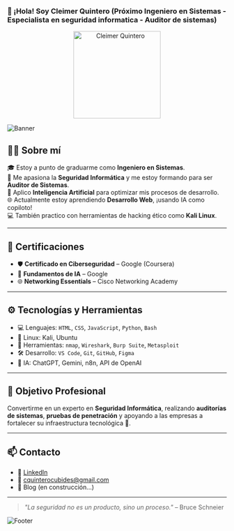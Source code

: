 ### 👋 ¡Hola! Soy Cleimer Quintero (Próximo Ingeniero en Sistemas - Especialista en seguridad informatica - Auditor de sistemas)
<div align="center">
  <img src="assets/tu-foto.jpg" alt="Cleimer Quintero" width="200">
</div>

![Banner](https://capsule-render.vercel.app/api?type=rect&color=0:000000,100:434343&height=200&section=header&text=root@cleimer:~$%20whoami&fontSize=25&fontColor=00ff00&fontAlign=30)

## 👨‍💻 Sobre mí

🎓 Estoy a punto de graduarme como **Ingeniero en Sistemas**.  
🔐 Me apasiona la **Seguridad Informática** y me estoy formando para ser **Auditor de Sistemas**.  
🧠 Aplico **Inteligencia Artificial** para optimizar mis procesos de desarrollo.  
🌐 Actualmente estoy aprendiendo **Desarrollo Web**, ¡usando IA como copiloto!  
💻 También practico con herramientas de hacking ético como **Kali Linux**.

---

## 📜 Certificaciones

- 🛡️ **Certificado en Ciberseguridad** – Google (Coursera)  
- 🤖 **Fundamentos de IA** – Google  
- 🌐 **Networking Essentials** – Cisco Networking Academy  

---

## ⚙️ Tecnologías y Herramientas

- 💻 Lenguajes: `HTML`, `CSS`, `JavaScript`, `Python`, `Bash`
- 🐧 Linux: Kali, Ubuntu
- 🔧 Herramientas: `nmap`, `Wireshark`, `Burp Suite`, `Metasploit`
- 🛠️ Desarrollo: `VS Code`, `Git`, `GitHub`, `Figma`
- 🧠 IA: ChatGPT, Gemini, n8n, API de OpenAI

---

## 🚀 Objetivo Profesional

Convertirme en un experto en **Seguridad Informática**, realizando **auditorías de sistemas**, **pruebas de penetración** y apoyando a las empresas a fortalecer su infraestructura tecnológica 🔐.

---

## 📫 Contacto

- 💼 [LinkedIn](https://www.linkedin.com/in/xXCLEIXx/)  
- 📧 cquinterocubides@gmail.com  
- 🧠 Blog (en construcción...)

---

> *"La seguridad no es un producto, sino un proceso."* – Bruce Schneier

![Footer](https://capsule-render.vercel.app/api?type=waving&color=0:4a00e0,100:8e2de2&height=120&section=footer)


<!--
**Clei02/Clei02** is a ✨ _special_ ✨ repository because its `README.md` (this file) appears on your GitHub profile.

Here are some ideas to get you started:

- 🔭 I’m currently working on ...
- 🌱 I’m currently learning ...
- 👯 I’m looking to collaborate on ...
- 🤔 I’m looking for help with ...
- 💬 Ask me about ...
- 📫 How to reach me: ...
- 😄 Pronouns: ...
- ⚡ Fun fact: ...
-->
